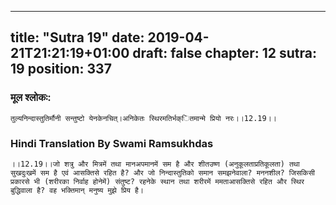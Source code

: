 
---
title: "Sutra 19"
date: 2019-04-21T21:21:19+01:00
draft: false
chapter: 12
sutra: 19
position: 337
---
### मूल श्लोकः:
```
तुल्यनिन्दास्तुतिर्मौनी सन्तुष्टो येनकेनचित्।अनिकेतः स्थिरमतिर्भक्ितमान्मे प्रियो नरः।।12.19।।

```

### Hindi Translation By Swami Ramsukhdas
```
।।12.19।।जो शत्रु और मित्रमें तथा मानअपमानमें सम है और शीतउष्ण (अनुकूलताप्रतिकूलता) तथा सुखदुःखमें सम है एवं आसक्तिसे रहित है? और जो निन्दास्तुतिको समान समझनेवाला? मननशील? जिसकिसी प्रकारसे भी (शरीरका निर्वाह होनेमें) संतुष्ट? रहनेके स्थान तथा शरीरमें ममताआसक्तिसे रहित और स्थिर बुद्धिवाला है? वह भक्तिमान् मनुष्य मुझे प्रिय है।

```

